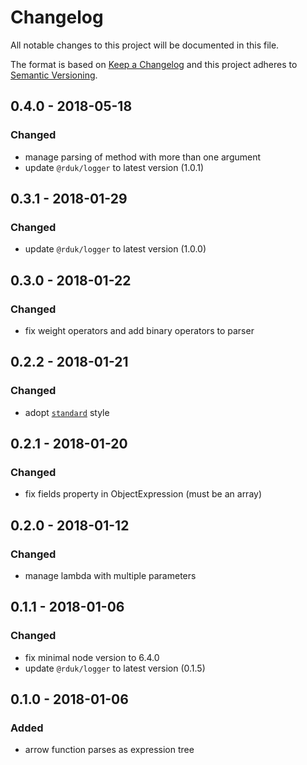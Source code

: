 # Changelog
All notable changes to this project will be documented in this file.

The format is based on [Keep a Changelog](http://keepachangelog.com/en/1.0.0/)
and this project adheres to [Semantic Versioning](http://semver.org/spec/v2.0.0.html).

## 0.4.0 - 2018-05-18
### Changed
- manage parsing of method with more than one argument
- update `@rduk/logger` to latest version (1.0.1)

## 0.3.1 - 2018-01-29
### Changed
- update `@rduk/logger` to latest version (1.0.0)

## 0.3.0 - 2018-01-22
### Changed
- fix weight operators and add binary operators to parser

## 0.2.2 - 2018-01-21
### Changed
- adopt [`standard`](https://github.com/standard/standard#readme) style

## 0.2.1 - 2018-01-20
### Changed
- fix fields property in ObjectExpression (must be an array)

## 0.2.0 - 2018-01-12
### Changed
- manage lambda with multiple parameters

## 0.1.1 - 2018-01-06
### Changed
- fix minimal node version to 6.4.0
- update `@rduk/logger` to latest version (0.1.5)

## 0.1.0 - 2018-01-06
### Added
- arrow function parses as expression tree
